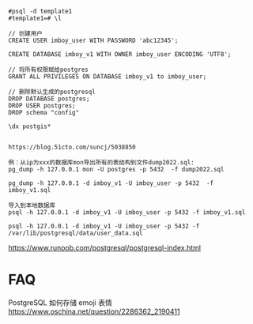 

```
#psql -d template1
#template1=# \l

// 创建用户
CREATE USER imboy_user WITH PASSWORD 'abc12345';

CREATE DATABASE imboy_v1 WITH OWNER imboy_user ENCODING 'UTF8';

// 将所有权限赋给postgres
GRANT ALL PRIVILEGES ON DATABASE imboy_v1 to imboy_user;

// 删除默认生成的postgresql
DROP DATABASE postgres;
DROP USER postgres;
DROP schema "config"

\dx postgis*


https://blog.51cto.com/suncj/5038850

例：从ip为xxx的数据库mon导出所有的表结构到文件dump2022.sql:
pg_dump -h 127.0.0.1 mon -U postgres -p 5432  -f dump2022.sql

pg_dump -h 127.0.0.1 -d imboy_v1 -U imboy_user -p 5432  -f imboy_v1.sql

导入到本地数据库
psql -h 127.0.0.1 -d imboy_v1 -U imboy_user -p 5432 -f imboy_v1.sql

psql -h 127.0.0.1 -d imboy_v1 -U imboy_user -p 5432 -f /var/lib/postgresql/data/user_data.sql

```

https://www.runoob.com/postgresql/postgresql-index.html


# FAQ

PostgreSQL 如何存储 emoji 表情 https://www.oschina.net/question/2286362_2190411
